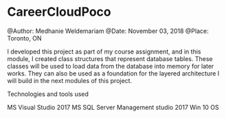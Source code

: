 # CareerCloudPoco

@Author: Medhanie Weldemariam @Date: November 03, 2018 @Place: Toronto, ON

I developed this project as part of my course assignment, and in this module, I created
class structures that represent database tables.  These classes will be used to load data from the database into memory for later works.
They can also be used as a foundation for the layered architecture I will build in the next modules of this project.

Technologies and tools used

MS Visual Studio 2017
MS SQL Server Management studio 2017
Win 10 OS
